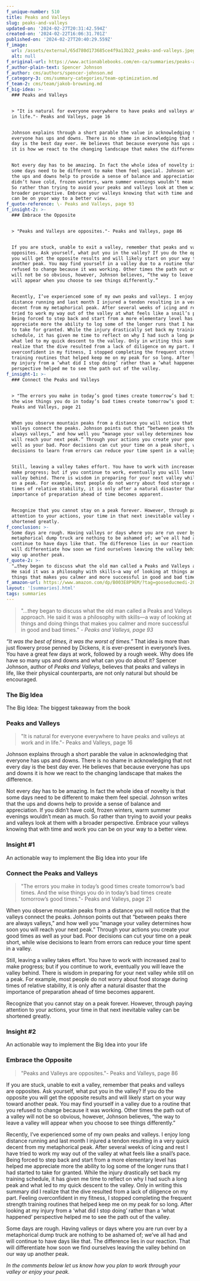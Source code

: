 ```yaml
---
f_unique-number: 510
title: Peaks and Valleys
slug: peaks-and-valleys
updated-on: '2024-02-27T20:31:42.594Z'
created-on: '2024-02-22T16:06:31.701Z'
published-on: '2024-02-27T20:40:29.559Z'
f_image:
  url: /assets/external/65d780d173685ce4f9a13b22_peaks-and-valleys.jpeg
  alt: null
f_original-url: https://www.actionablebooks.com/en-ca/summaries/peaks-and-valleys/
f_author-plain-text: Spencer Johnson
f_author: cms/authors/spencer-johnson.md
f_category-3: cms/summary-categories/team-optimization.md
f_team-2: cms/team/jakob-browning.md
f_big-idea: >-
  ### Peaks and Valleys


  > "It is natural for everyone everywhere to have peaks and valleys at work and
  in life."- Peaks and Valleys, page 16


  Johnson explains through a short parable the value in acknowledging that
  everyone has ups and downs. There is no shame in acknowledging that not every
  day is the best day ever. He believes that because everyone has ups and downs
  it is how we react to the changing landscape that makes the difference.


  Not every day has to be amazing. In fact the whole idea of novelty is that
  some days need to be different to make them feel special. Johnson writes that
  the ups and downs help to provide a sense of balance and appreciation. If you
  didn’t have cold, frozen winters, warm summer evenings wouldn’t mean as much.
  So rather than trying to avoid your peaks and valleys look at them with a
  broader perspective. Embrace your valleys knowing that with time and work you
  can be on your way to a better view.
f_quote-reference: \- Peaks and Valleys, page 93
f_insight-2: >-
  ### Embrace the Opposite


  > "Peaks and Valleys are opposites."- Peaks and Valleys, page 86


  If you are stuck, unable to exit a valley, remember that peaks and valleys are
  opposites. Ask yourself, what put you in the valley? If you do the opposite
  you will get the opposite results and will likely start on your way toward
  another peak. You may find yourself in a valley due to a routine that you
  refused to change because it was working. Other times the path out of a valley
  will not be so obvious, however, Johnson believes, “the way to leave a valley
  will appear when you choose to see things differently.”


  Recently, I’ve experienced some of my own peaks and valleys. I enjoy long
  distance running and last month I injured a tendon resulting in a very quick
  decent from my metaphorical peak. After several weeks of icing and rest I have
  tried to work my way out of the valley at what feels like a snail’s pace.
  Being forced to step back and start from a more elementary level has helped me
  appreciate more the ability to log some of the longer runs that I had started
  to take for granted. While the injury drastically set back my training
  schedule, it has given me time to reflect on why I had such a long peak and
  what led to my quick descent to the valley. Only in writing this summary did I
  realize that the dive resulted from a lack of diligence on my part. Feeling
  overconfident in my fitness, I stopped completing the frequent strength
  training routines that helped keep me on my peak for so long. After looking at
  my injury from a ‘what did I stop doing’ rather than a ‘what happened’
  perspective helped me to see the path out of the valley.
f_insight-1: >-
  ### Connect the Peaks and Valleys


  > "The errors you make in today’s good times create tomorrow’s bad times. And
  the wise things you do in today’s bad times create tomorrow’s good times."-
  Peaks and Valleys, page 21


  When you observe mountain peaks from a distance you will notice that the
  valleys connect the peaks. Johnson points out that “between peaks there are
  always valleys,” and how well you “manage your valley determines how soon you
  will reach your next peak.” Through your actions you create your good times as
  well as your bad. Poor decisions can cut your time on a peak short, while wise
  decisions to learn from errors can reduce your time spent in a valley.


  Still, leaving a valley takes effort. You have to work with increased zeal to
  make progress; but if you continue to work, eventually you will leave the
  valley behind. There is wisdom in preparing for your next valley while still
  on a peak. For example, most people do not worry about food storage during
  times of relative stability, it is only after a natural disaster that the
  importance of preparation ahead of time becomes apparent.


  Recognize that you cannot stay on a peak forever. However, through paying
  attention to your actions, your time in that next inevitable valley can be
  shortened greatly.
f_conclusion: >-
  Some days are rough. Having valleys or days where you are run over by a
  metaphorical dump truck are nothing to be ashamed of; we’ve all had and will
  continue to have days like that. The difference lies in our reaction. That
  will differentiate how soon we find ourselves leaving the valley behind on our
  way up another peak.
f_quote-2: >-
  "…they began to discuss what the old man called a Peaks and Valleys approach.
  He said it was a philosophy with skills—a way of looking at things and doing
  things that makes you calmer and more successful in good and bad times."
f_amazon-url: https://www.amazon.com/dp/B003E8P9EM/?tag=gooseducmedi-20
layout: '[summaries].html'
tags: summaries
---
```


> "…they began to discuss what the old man called a Peaks and Valleys approach. He said it was a philosophy with skills—a way of looking at things and doing things that makes you calmer and more successful in good and bad times." _\- Peaks and Valleys, page 93_

_“It was the best of times, it was the worst of times.”_ That idea is more than just flowery prose penned by Dickens, it is ever-present in everyone’s lives. You have a great few days at work, followed by a rough week. Why does life have so many ups and downs and what can you do about it? Spencer Johnson, author of _Peaks and Valleys_, believes that peaks and valleys in life, like their physical counterparts, are not only natural but should be encouraged.

### The Big Idea

The Big Idea: The biggest takeaway from the book

### Peaks and Valleys

> "It is natural for everyone everywhere to have peaks and valleys at work and in life."- Peaks and Valleys, page 16

Johnson explains through a short parable the value in acknowledging that everyone has ups and downs. There is no shame in acknowledging that not every day is the best day ever. He believes that because everyone has ups and downs it is how we react to the changing landscape that makes the difference.

Not every day has to be amazing. In fact the whole idea of novelty is that some days need to be different to make them feel special. Johnson writes that the ups and downs help to provide a sense of balance and appreciation. If you didn’t have cold, frozen winters, warm summer evenings wouldn’t mean as much. So rather than trying to avoid your peaks and valleys look at them with a broader perspective. Embrace your valleys knowing that with time and work you can be on your way to a better view.

### Insight #1

An actionable way to implement the Big Idea into your life

### Connect the Peaks and Valleys

> "The errors you make in today’s good times create tomorrow’s bad times. And the wise things you do in today’s bad times create tomorrow’s good times."- Peaks and Valleys, page 21

When you observe mountain peaks from a distance you will notice that the valleys connect the peaks. Johnson points out that “between peaks there are always valleys,” and how well you “manage your valley determines how soon you will reach your next peak.” Through your actions you create your good times as well as your bad. Poor decisions can cut your time on a peak short, while wise decisions to learn from errors can reduce your time spent in a valley.

Still, leaving a valley takes effort. You have to work with increased zeal to make progress; but if you continue to work, eventually you will leave the valley behind. There is wisdom in preparing for your next valley while still on a peak. For example, most people do not worry about food storage during times of relative stability, it is only after a natural disaster that the importance of preparation ahead of time becomes apparent.

Recognize that you cannot stay on a peak forever. However, through paying attention to your actions, your time in that next inevitable valley can be shortened greatly.

### Insight #2

An actionable way to implement the Big Idea into your life

### Embrace the Opposite

> "Peaks and Valleys are opposites."- Peaks and Valleys, page 86

If you are stuck, unable to exit a valley, remember that peaks and valleys are opposites. Ask yourself, what put you in the valley? If you do the opposite you will get the opposite results and will likely start on your way toward another peak. You may find yourself in a valley due to a routine that you refused to change because it was working. Other times the path out of a valley will not be so obvious, however, Johnson believes, “the way to leave a valley will appear when you choose to see things differently.”

Recently, I’ve experienced some of my own peaks and valleys. I enjoy long distance running and last month I injured a tendon resulting in a very quick decent from my metaphorical peak. After several weeks of icing and rest I have tried to work my way out of the valley at what feels like a snail’s pace. Being forced to step back and start from a more elementary level has helped me appreciate more the ability to log some of the longer runs that I had started to take for granted. While the injury drastically set back my training schedule, it has given me time to reflect on why I had such a long peak and what led to my quick descent to the valley. Only in writing this summary did I realize that the dive resulted from a lack of diligence on my part. Feeling overconfident in my fitness, I stopped completing the frequent strength training routines that helped keep me on my peak for so long. After looking at my injury from a ‘what did I stop doing’ rather than a ‘what happened’ perspective helped me to see the path out of the valley.

Some days are rough. Having valleys or days where you are run over by a metaphorical dump truck are nothing to be ashamed of; we’ve all had and will continue to have days like that. The difference lies in our reaction. That will differentiate how soon we find ourselves leaving the valley behind on our way up another peak.

_In the comments below let us know how you plan to work through your valley or enjoy your peak._
